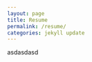 ```yaml
---
layout: page
title: Resume 
permalink: /resume/
categories: jekyll update
---
```

asdasdasd
<!-- <object height="900" width="100%" data="/resume/main.pdf" type='application/pdf'></object> -->


